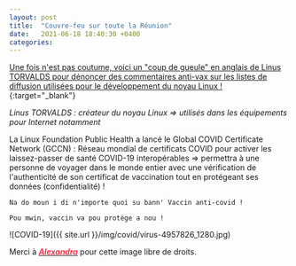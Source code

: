 ```yaml
---
layout: post
title:  "Couvre-feu sur toute la Réunion"
date:   2021-06-18 18:40:30 +0400
categories: 
---
```

<!---

You’ll find this post in your `_posts` directory. Go ahead and edit it and re-build the site to see your changes. You can rebuild the site in many different ways, but the most common way is to run `jekyll serve`, which launches a web server and auto-regenerates your site when a file is updated.

Jekyll requires blog post files to be named according to the following format:

`YEAR-MONTH-DAY-title.MARKUP`

Where `YEAR` is a four-digit number, `MONTH` and `DAY` are both two-digit numbers, and `MARKUP` is the file extension representing the format used in the file. After that, include the necessary front matter. Take a look at the source for this post to get an idea about how it works.

Jekyll also offers powerful support for code snippets:

{% highlight ruby %}
def print_hi(name)
  puts "Hi, #{name}"
end
print_hi('Tom')
#=> prints 'Hi, Tom' to STDOUT.
{% endhighlight %}

Check out the [Jekyll docs][jekyll-docs] for more info on how to get the most out of Jekyll. File all bugs/feature requests at [Jekyll’s GitHub repo][jekyll-gh]. If you have questions, you can ask them on [Jekyll Talk][jekyll-talk].

[jekyll-docs]: https://jekyllrb.com/docs/home
[jekyll-gh]:   https://github.com/jekyll/jekyll
[jekyll-talk]: https://talk.jekyllrb.com/

--->


[Une fois n'est pas coutume, voici un "coup de gueule" en anglais de Linus TORVALDS pour dénoncer des commentaires anti-vax sur les listes de diffusion utilisées pour le développement du noyau Linux !](https://news.itsfoss.com/linus-torvalds-get-vaccinated/){:target="_blank"}

*Linus TORVALDS : créateur du noyau Linux => utilisés dans les équipements pour Internet notamment*

La Linux Foundation Public Health a lancé le Global COVID Certificate Network (GCCN) : Réseau mondial de certificats COVID pour activer les laissez-passer de santé COVID-19 interopérables => permettra à une personne de voyager dans le monde entier avec une vérification de l'authenticité de son certificat de vaccination tout en protégeant ses données (confidentialité) !

`Na do moun i di n'importe quoi su bann' Vaccin anti-covid ! `

`Pou mwin, vaccin va pou protège a nou ! `

![COVID-19]({{ site.url }}/img/covid/virus-4957826_1280.jpg)

Merci à <a href="https://pixabay.com/fr/users/alexandra_koch-621802/?tab=popular" target="_blank"><span style="color:  #ff3349">***Alexandra***</span></a>  pour cette image libre de droits.

